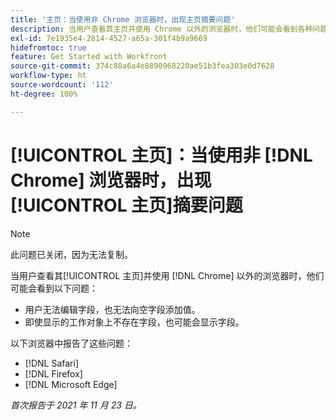```yaml
---
title: '主页：当使用非 Chrome 浏览器时，出现主页摘要问题'
description: 当用户查看其主页并使用 Chrome 以外的浏览器时，他们可能会看到各种问题。
exl-id: 7e1935e4-2814-4527-a65a-301f4b9a9669
hidefromtoc: true
feature: Get Started with Workfront
source-git-commit: 374c88a6a4e8890968220ae51b3fea303e0d7628
workflow-type: ht
source-wordcount: '112'
ht-degree: 100%

---
```


# [!UICONTROL 主页]：当使用非 [!DNL Chrome] 浏览器时，出现[!UICONTROL 主页]摘要问题

>[!NOTE]
>
>此问题已关闭，因为无法复制。


当用户查看其[!UICONTROL 主页]并使用 [!DNL Chrome] 以外的浏览器时，他们可能会看到以下问题：

* 用户无法编辑字段，也无法向空字段添加值。
* 即使显示的工作对象上不存在字段，也可能会显示字段。

以下浏览器中报告了这些问题：

* [!DNL Safari]
* [!DNL Firefox]
* [!DNL Microsoft Edge]

_首次报告于 2021 年 11 月 23 日。_
